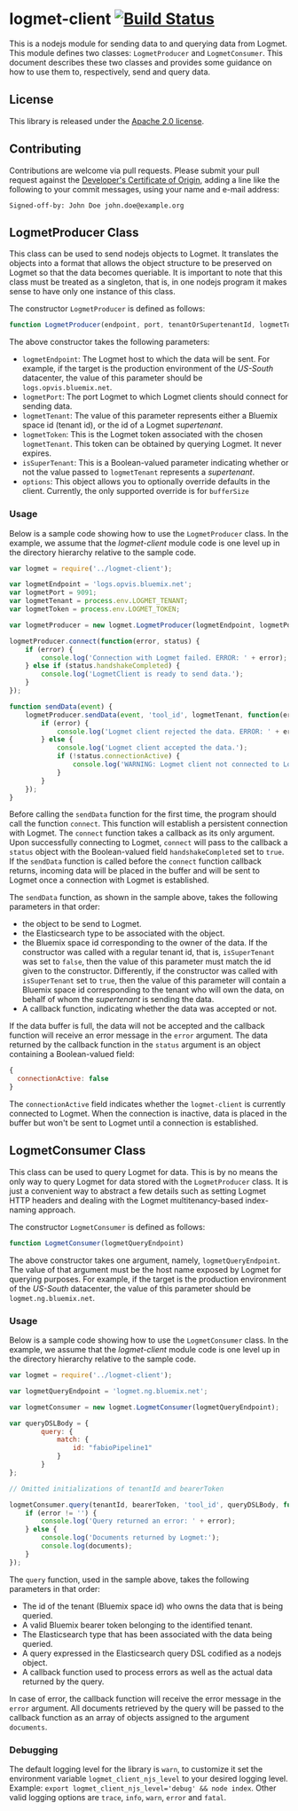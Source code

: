 # logmet-client [![Build Status](https://travis-ci.org/IBM/logmet-client-njs.svg?branch=master)](https://travis-ci.org/IBM/logmet-client-njs)

This is a nodejs module for sending data to and querying data from Logmet. This module defines two classes: `LogmetProducer` and `LogmetConsumer`. This document describes these two classes and provides some guidance on how to use them to, respectively, send and query data.

## License

This library is released under the [Apache 2.0 license](https://github.com/IBM/logmet-client-njs/blob/master/LICENSE.txt).

## Contributing

Contributions are welcome via pull requests. Please submit your pull request against the [Developer's Certificate of Origin](https://github.com/IBM/logmet-client-njs/blob/master/DCO.txt), adding a line like the following to your commit messages, using your name and e-mail address:

```
Signed-off-by: John Doe john.doe@example.org
```


## LogmetProducer Class

This class can be used to send nodejs objects to Logmet. It translates the objects into a format that allows the object structure to be preserved on Logmet so that the data becomes queriable. It is important to note that this class must be treated as a singleton, that is, in one nodejs program it makes sense to have only one instance of this class.

The constructor `LogmetProducer` is defined as follows:

```javascript
function LogmetProducer(endpoint, port, tenantOrSupertenantId, logmetToken, isSuperTenant, options)
```

The above constructor takes the  following parameters:

* `logmetEndpoint`: The Logmet host to which the data will be sent. For example, if the target is the production environment of the _US-South_ datacenter, the value of this parameter should be `logs.opvis.bluemix.net`.
* `logmetPort`: The port Logmet to which Logmet clients should connect for sending data.
* `logmetTenant`: The value of this parameter represents either a Bluemix space id (tenant id), or the id of a Logmet _supertenant_.
* `logmetToken`: This is the Logmet token associated with the chosen `logmetTenant`. This token can be obtained by querying Logmet. It never expires.
* `isSuperTenant`: This is a Boolean-valued parameter indicating whether or not the value passed to `logmetTenant` represents a _supertenant_.
* `options`: This object allows you to optionally override defaults in the client. Currently, the only supported override is for `bufferSize`

### Usage

Below is a sample code showing how to use the `LogmetProducer` class. In the example, we assume that the _logmet-client_ module code is one level up in the directory hierarchy relative to the sample code.

```javascript
var logmet = require('../logmet-client');

var logmetEndpoint = 'logs.opvis.bluemix.net';
var logmetPort = 9091;
var logmetTenant = process.env.LOGMET_TENANT;
var logmetToken = process.env.LOGMET_TOKEN;

var logmetProducer = new logmet.LogmetProducer(logmetEndpoint, logmetPort, logmetTenant, logmetToken, false, {bufferSize: 100});

logmetProducer.connect(function(error, status) {
    if (error) {
        console.log('Connection with Logmet failed. ERROR: ' + error);
    } else if (status.handshakeCompleted) {
        console.log('LogmetClient is ready to send data.');
    }
});

function sendData(event) {
    logmetProducer.sendData(event, 'tool_id', logmetTenant, function(error, status) {
        if (error) {
            console.log('Logmet client rejected the data. ERROR: ' + error);
        } else {
            console.log('Logmet client accepted the data.');
            if (!status.connectionActive) {
                console.log('WARNING: Logmet client not connected to Logmet, data waiting in buffer.')
            }
        }
    });
}
```

Before calling the `sendData` function for the first time, the program should call the function `connect`. This function will establish a persistent connection with Logmet. The `connect` function takes a callback as its only argument. Upon successfully connecting to Logmet, `connect` will pass to the callback a `status` object with the Boolean-valued field `handshakeCompleted` set to `true`. If the `sendData` function is called before the `connect` function callback returns, incoming data will be placed in the buffer and will be sent to Logmet once a connection with Logmet is established.

The `sendData` function, as shown in the sample above, takes the following parameters in that order:

* the object to be send to Logmet.
* the Elasticsearch type to be associated with the object.
* the Bluemix space id corresponding to the owner of the data. If the constructor was called with a regular tenant id, that is, `isSuperTenant` was set to `false`, then the value of this parameter must match the id given to the constructor. Differently, if the constructor was called with `isSuperTenant` set to `true`, then the value of this parameter will contain a Bluemix space id corresponding to the tenant who will own the data, on behalf of whom the _supertenant_ is sending the data.
* A callback function, indicating whether the data was accepted or not.

If the data buffer is full, the data will not be accepted and the callback function will receive an error message in the `error` argument. The data returned by the callback function in the `status` argument is an object containing a Boolean-valued field:

```javascript
{
  connectionActive: false
}
```

The `connectionActive` field indicates whether the `logmet-client` is currently connected to Logmet. When the connection is inactive, data is placed in the buffer but won't be sent to Logmet until a connection is established.

## LogmetConsumer Class

This class can be used to query Logmet for data. This is by no means the only way to query Logmet for data stored with the `LogmetProducer` class. It is just a convenient way to abstract a few details such as setting Logmet HTTP headers and dealing with the Logmet multitenancy-based index-naming approach.

The constructor `LogmetConsumer` is defined as follows:

```javascript
function LogmetConsumer(logmetQueryEndpoint)
```

The above constructor takes one argument, namely, `logmetQueryEndpoint`. The value of that argument must be the host name exposed by Logmet for querying purposes. For example, if the target is the production environment of the _US-South_ datacenter, the value of this parameter should be `logmet.ng.bluemix.net`.

### Usage

Below is a sample code showing how to use the `LogmetConsumer` class. In the example, we assume that the _logmet-client_ module code is one level up in the directory hierarchy relative to the sample code.

```javascript
var logmet = require('../logmet-client');

var logmetQueryEndpoint = 'logmet.ng.bluemix.net';

var logmetConsumer = new logmet.LogmetConsumer(logmetQueryEndpoint);

var queryDSLBody = {
		query: {
			match: {
				id: "fabioPipeline1"
			}
        }
};

// Omitted initializations of tenantId and bearerToken

logmetConsumer.query(tenantId, bearerToken, 'tool_id', queryDSLBody, function(error, documents) {
	if (error != '') {
		console.log('Query returned an error: ' + error);
	} else {
		console.log('Documents returned by Logmet:');
		console.log(documents);
	}
});
```
The `query` function, used in the sample above, takes the following parameters in that order:

* The id of the tenant (Bluemix space id) who owns the data that is being queried.
* A valid Bluemix bearer token belonging to the identified tenant.
* The Elasticsearch type that has been associated with the data being queried.
* A query expressed in the Elasticsearch query DSL codified as a nodejs object.
* A callback function used to process errors as well as the actual data returned by the query.

In case of error, the callback function will receive the error message in the `error` argument. All documents retrieved by the query will be passed to the callback function as an array of objects assigned to the argument `documents`.

### Debugging

The default logging level for the library is `warn`, to customize it set the environment variable `logmet_client_njs_level` to your desired logging level. Example: `export logmet_client_njs_level='debug' && node index`. Other valid logging options are `trace`, `info`, `warn`, `error` and `fatal`.
